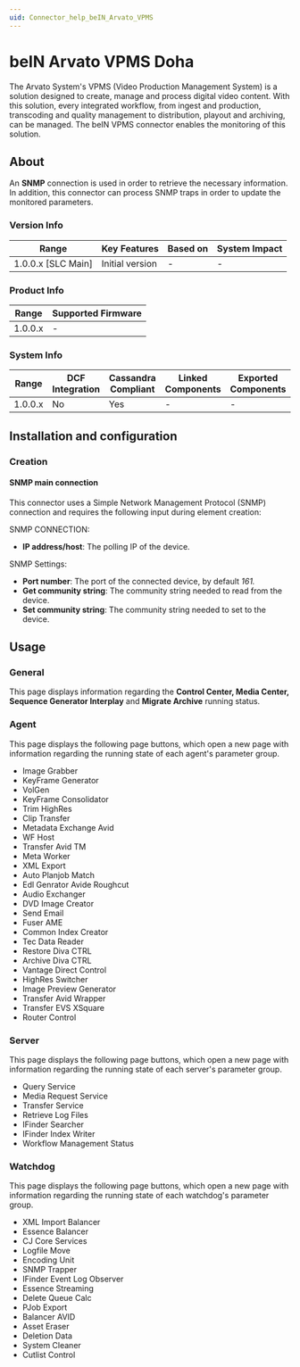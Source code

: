 ```yaml
---
uid: Connector_help_beIN_Arvato_VPMS
---
```


# beIN Arvato VPMS Doha

The Arvato System's VPMS (Video Production Management System) is a solution designed to create, manage and process digital video content. With this solution, every integrated workflow, from ingest and production, transcoding and quality management to distribution, playout and archiving, can be managed. The beIN VPMS connector enables the monitoring of this solution.

## About

An **SNMP** connection is used in order to retrieve the necessary information. In addition, this connector can process SNMP traps in order to update the monitored parameters.

### Version Info

| Range                | Key Features     | Based on     | System Impact     |
|----------------------|------------------|--------------|-------------------|
| 1.0.0.x [SLC Main]   | Initial version  | -            | -                 |

### Product Info

| Range     | Supported Firmware     |
|-----------|------------------------|
| 1.0.0.x   | -                      |

### System Info

| Range     | DCF Integration     | Cassandra Compliant     | Linked Components     | Exported Components     |
|-----------|---------------------|-------------------------|-----------------------|-------------------------|
| 1.0.0.x   | No                  | Yes                     | -                     | -                       |

## Installation and configuration

### Creation

#### SNMP main connection

This connector uses a Simple Network Management Protocol (SNMP) connection and requires the following input during element creation:

SNMP CONNECTION:

- **IP address/host**: The polling IP of the device.

SNMP Settings:

- **Port number**: The port of the connected device, by default *161.*
- **Get community string**: The community string needed to read from the device.
- **Set community string**: The community string needed to set to the device.

## Usage

### General

This page displays information regarding the **Control Center, Media Center, Sequence Generator Interplay** and **Migrate Archive** running status.

### Agent

This page displays the following page buttons, which open a new page with information regarding the running state of each agent's parameter group.

- Image Grabber
- KeyFrame Generator
- VolGen
- KeyFrame Consolidator
- Trim HighRes
- Clip Transfer
- Metadata Exchange Avid
- WF Host
- Transfer Avid TM
- Meta Worker
- XML Export
- Auto Planjob Match
- Edl Genrator Avide Roughcut
- Audio Exchanger
- DVD Image Creator
- Send Email
- Fuser AME
- Common Index Creator
- Tec Data Reader
- Restore Diva CTRL
- Archive Diva CTRL
- Vantage Direct Control
- HighRes Switcher
- Image Preview Generator
- Transfer Avid Wrapper
- Transfer EVS XSquare
- Router Control

### Server

This page displays the following page buttons, which open a new page with information regarding the running state of each server's parameter group.

- Query Service
- Media Request Service
- Transfer Service
- Retrieve Log Files
- IFinder Searcher
- IFinder Index Writer
- Workflow Management Status

### Watchdog

This page displays the following page buttons, which open a new page with information regarding the running state of each watchdog's parameter group.

- XML Import Balancer
- Essence Balancer
- CJ Core Services
- Logfile Move
- Encoding Unit
- SNMP Trapper
- IFinder Event Log Observer
- Essence Streaming
- Delete Queue Calc
- PJob Export
- Balancer AVID
- Asset Eraser
- Deletion Data
- System Cleaner
- Cutlist Control
